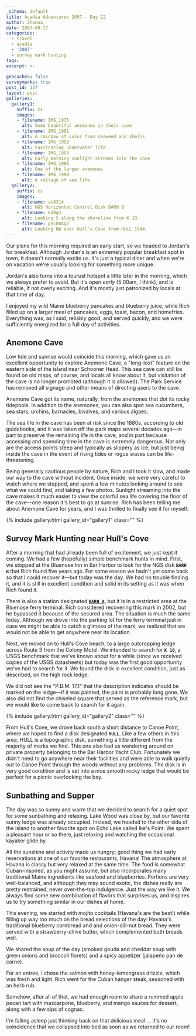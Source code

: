 ```yaml
---
_schema: default
title: Acadia Adventures 2007 - Day 12
author: Zhanna
date: 2007-09-17
categories:
  - travel
  - acadia
  - '2007'
  - survey mark hunting
tags:
excerpt: >- 
  
geocaches: false
surveymarks: true
post_id: 137
layout: post
galleries:
  gallery1:
    suffix: cs
    images:
    - filename: IMG_1975
      alt: Some beautiful anemones in their cave
    - filename: IMG_1981
      alt: A rainbow of color from seaweed and shells
    - filename: IMG_1982
      alt: Fascinating underwater life  
    - filename: IMG_1983
      alt: Early morning sunlight streams into the cave
    - filename: IMG_1986
      alt: One of the larger anemones
    - filename: IMG_1990
      alt: A collage of sea life      
  gallery2:
    suffix: cs
    images:
    - filename: ai8314
      alt: NGS Horizontal Control Disk BARH B
    - filename: k10g3
      alt: Looking S along the shoreline from K 10.
    - filename: pe1804g2
      alt: Looking NW over Hull's Cove from HULL 1944.           
---
```


<!-- Jordan's for breakfast: blueberry pancakes, blueberry juice; 2 pancakes, 2 eggs, 2 toast, bacon, homefries (R). Anemonemonemonemone Cave, back to room, Bluenose BM, to Hull's Cove for HULL 1944, K 10 1934 at The Colony beach, went to check out Lake Wood but the sunny ledge was taken.  Sunbathing at Ike's Point, found but didn't recover HADLEYS POINT and RICHARDS, supper at Havana: mojitos, onion-dill-nut bread with strawberry butter and chives, blueberry cornbread; smoked gouda and cheddar soup with green onions and broccoli florets, jalapeno appetizer; salmon, beef (R); rummed apple pecan tart with cheese, mascarpone, blueberry and mango sauces; Courvoisier cognac. -->

Our plans for this morning required an early start, so we headed to Jordan's for breakfast. Although Jordan's is an extremely popular breakfast spot in town, it doesn't normally excite us. It's just a typical diner and when we're on vacation we're usually looking for something more unique. 

Jordan's also turns into a tourust hotspot a little later in the morning, which we always prefer to avoid. But it's open _early_ (5:00am, I think), and is reliable, if not overly exciting. And it's mostly just patronized by locals at that time of day.

I enjoyed my wild Maine blueberry pancakes and blueberry juice, while Rich filled up on a larger meal of pancakes, eggs, toast, bacon, and homefries. Everything was, as I said, reliably good, and served quickly, and we were sufficiently energized for a full day of activities.

## Anemone Cave

Low tide and sunrise would coincide this morning, which gave us an excellent opportunity to explore Anemone Cave, a "long-lost" feature on the eastern side of the island near Schooner Head. This sea cave can still be found on old maps, of course, and locals all know about it, but visitation of the cave is no longer promoted (although it is allowed). The Park Service has removed all signage and other means of directing users to the cave. 

Anemone Cave got its name, naturally, from the anemones that dot its rocky tidepools. In addition to the anemones, you can also spot sea cucumbers, sea stars, urchins, barnacles, bivalves, and various algaes. 

The sea life in the cave has been at risk since the 1880s, according to old guidebooks, and it was taken off the park maps several decades ago—in part to preserve the remaining life in the cave, and in part because accessing and spending time in the cave is extremely dangerous. Not only are the access points steep and typically as slippery as ice, but just being inside the cave in the event of rising tides or rogue waves can be life-threatening. 

Being generally cautious people by nature, Rich and I took it slow, and made our way to the cave without incident. Once inside, we were very careful to watch where we stepped, and spent a few minutes looking around to see what we could find, and taking a few photos. Sunlight streaming into the cave makes it much easier to view the colorful sea life covering the floor of the cave—one reason it's best to go at sunrise. Rich has been telling me about Anemone Cave for years, and I was thrilled to finally see it for myself.

{% include gallery.html gallery_id="gallery1" class="" %}

## Survey Mark Hunting near Hull's Cove

After a morning that had already been full of excitement, we just kept it coming. We had a few (hopefully) simple benchmark hunts in mind.  First, we stopped at the Bluenose Inn in Bar Harbor to look for the NGS disk **`BARH B`** that Rich found five years ago. For some reason we hadn't yet come back so that I could recover it—but today was the day. We had no trouble finding it, and it is still in excellent condition and solid in its setting as it was when Rich found it. 

There is also a station designated [**`BARH A`**](https://thesurveystation.netlify.app/surveymarks/ai8313/), but it is in a restricted area at the Bluenose ferry terminal. Rich considered recovering this mark in 2002, but he bypassed it because of the secured area. The situation is much the same today. Although we drove into the parking lot for the ferry terminal just in case we might be able to catch a glimpse of the mark, we realized that we would not be able to get anywhere near its location.

Next, we moved on to Hull's Cove beach, to a large outcropping ledge across Route 3 from the Colony Motel. We intended to search for **`K 10`**, a USGS benchmark that we've known about for a while (since we received copies of the USGS datasheets) but today was the first good opportunity we've had to search for it. We found the disk in excellent condition, just as described, on the high rock ledge. 

We did not see the "P.B.M. 17.1" that the description indicates should be marked on the ledge—if it was painted, the paint is probably long gone. We also did not find the chiseled square that served as the reference mark, but we would like to come back to search for it again.

{% include gallery.html gallery_id="gallery2" class="" %}

From Hull's Cove, we drove back south a short distance to Canoe Point, where we hoped to find a disk designated **`HULL`**. Like a few others in this area, HULL is a topographic disk, something a little different from the majority of marks we find. This one also had us wandering around on private property belonging to the Bar Harbor Yacht Club. Fortunately we didn't need to go anywhere near their facilities and were able to walk quietly out to Canoe Point through the woods without any problems. The disk is in very good condition and is set into a nice smooth rocky ledge that would be perfect for a picnic overlooking the bay.

## Sunbathing and Supper

The day was so sunny and warm that we decided to search for a quiet spot for some sunbathing and relaxing. Lake Wood was close by, but our favorite sunny ledge was already occupied. Instead, we headed to the other side of the island to another favorite spot on Echo Lake called Ike's Point. We spent a pleasant hour or so there, just relaxing and watching the occasional kayaker glide by.

All the sunshine and activity made us hungry; good thing we had early reservations at one of our favorite restaurants, Havana! The atmosphere at Havana is classy but very relaxed at the same time. The food is somewhat Cuban-inspired, as you might assume, but also incorporates many traditional Maine ingredients like seafood and blueberries. Portions are very well-balanced, and although they may sound exotic, the dishes really are pretty restrained, never over-the-top indulgence. Just the way we like it. We always find some new combination of flavors that surprises us, and inspires us to try something similar in our dishes at home.

This evening, we started with mojito cocktails (Havana's are the best!) while filling up way too much on the bread selections of the day: Havana's traditional blueberry cornbread and and onion-dill-nut bread. They were served with a strawberry-chive butter, which complemented both breads well.  

We shared the soup of the day (smoked gouda and cheddar soup with green onions and broccoli florets) and a spicy appetizer (jalapeño pan de carne). 

For an entree, I chose the salmon with honey-lemongrass drizzle, which was fresh and light. Rich went for the Cuban hanger steak, seasoned with an herb rub.

Somehow, after all of that, we had enough room to share a rummed apple pecan tart with mascarpone, blueberry, and mango sauces for dessert, along with a few sips of cognac.

I'm falling asleep just thinking back on that delicious meal ... it's no coincidence that we collapsed into bed as soon as we returned to our room!


